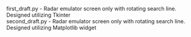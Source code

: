 first_draft.py - Radar emulator screen only with rotating search line. Designed utilizing Tkinter<br>
second_draft.py - Radar emulator screen only with rotating search line. Designed utilizing Matplotlib widget
